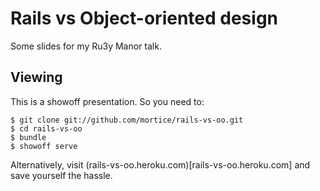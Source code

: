 # Rails vs Object-oriented design #

Some slides for my Ru3y Manor talk.

## Viewing ##

This is a showoff presentation. So you need to:

    $ git clone git://github.com/mortice/rails-vs-oo.git
    $ cd rails-vs-oo
    $ bundle
    $ showoff serve

Alternatively, visit (rails-vs-oo.heroku.com)[rails-vs-oo.heroku.com] and
save yourself the hassle.
